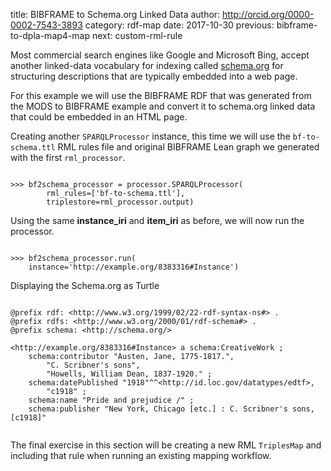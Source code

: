 title: BIBFRAME to Schema.org Linked Data
author: http://orcid.org/0000-0002-7543-3893
category: rdf-map
date: 2017-10-30
previous: bibframe-to-dpla-map4-map
next: custom-rml-rule

Most commercial search engines like Google and Microsoft Bing, 
accept another linked-data vocabulary for indexing called
[schema.org](http://schema.org/) for structuring descriptions
that are typically embedded into a web page.

For this example we will use the BIBFRAME RDF that was generated
from the MODS to BIBFRAME example and convert it to schema.org
linked data that could be embedded in an HTML page.

Creating another `SPARQLProcessor` instance, this time we will use
the `bf-to-schema.ttl` RML rules file and original BIBFRAME Lean
graph we generated with the first `rml_processor`. 

<pre><code>
>>> bf2schema_processor = processor.SPARQLProcessor(
        rml_rules=['bf-to-schema.ttl'],
        triplestore=rml_processor.output)
</code></pre>

Using the same **instance_iri** and **item_iri** as before, we will
now run the processor.

<pre><code>
>>> bf2schema_processor.run(
	instance='http://example.org/8383316#Instance')
</code></pre>

Displaying the Schema.org as Turtle

<pre><code>
@prefix rdf: &lt;http://www.w3.org/1999/02/22-rdf-syntax-ns#&gt; .
@prefix rdfs: &lt;http://www.w3.org/2000/01/rdf-schema#&gt; .
@prefix schema: &lt;http://schema.org/&gt; 

&lt;http://example.org/8383316#Instance&gt; a schema:CreativeWork ;
    schema:contributor "Austen, Jane, 1775-1817.",
        "C. Scribner's sons",
        "Howells, William Dean, 1837-1920." ;
    schema:datePublished "1918"^^&lt;http://id.loc.gov/datatypes/edtf&gt;,
        "c1918" ;
    schema:name "Pride and prejudice /" ;
    schema:publisher "New York, Chicago [etc.] : C. Scribner's sons, [c1918]" 

</code></pre>

The final exercise in this section will be creating a new RML `TriplesMap` and
including that rule when running an existing mapping workflow.
